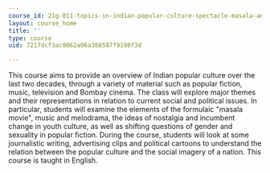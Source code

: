 ```yaml
---
course_id: 21g-011-topics-in-indian-popular-culture-spectacle-masala-and-genre-fall-2006
layout: course_home
title: ''
type: course
uid: 7217dcf3ac8062a06a388597f9190f3d

---
```

This course aims to provide an overview of Indian popular culture over the last two decades, through a variety of material such as popular fiction, music, television and Bombay cinema. The class will explore major themes and their representations in relation to current social and political issues. In particular, students will examine the elements of the formulaic "masala movie", music and melodrama, the ideas of nostalgia and incumbent change in youth culture, as well as shifting questions of gender and sexuality in popular fiction. During the course, students will look at some journalistic writing, advertising clips and political cartoons to understand the relation between the popular culture and the social imagery of a nation. This course is taught in English.
